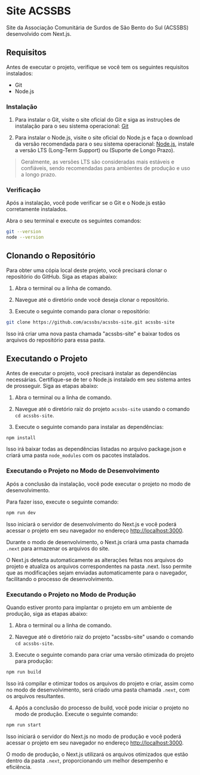 # Site ACSSBS

Site da Associação Comunitária de Surdos de São Bento do Sul (ACSSBS) desenvolvido com Next.js.


## Requisitos

Antes de executar o projeto, verifique se você tem os seguintes requisitos instalados:

- Git
- Node.js

### Instalação

1. Para instalar o Git, visite o site oficial do Git e siga as instruções de instalação para o seu sistema operacional: [Git](https://git-scm.com/)

2. Para instalar o Node.js, visite o site oficial do Node.js e faça o download da versão recomendada para o seu sistema operacional: [Node.js](https://nodejs.org/), instale a versão LTS (Long-Term Support) ou (Suporte de Longo Prazo).

> Geralmente, as versões LTS são consideradas mais estáveis e confiáveis, sendo recomendadas para ambientes de produção e uso a longo prazo.

### Verificação

Após a instalação, você pode verificar se o Git e o Node.js estão corretamente instalados.

Abra o seu terminal e execute os seguintes comandos:

```bash
git --version
node --version
```


## Clonando o Repositório

Para obter uma cópia local deste projeto, você precisará clonar o repositório do GitHub. Siga as etapas abaixo:

1. Abra o terminal ou a linha de comando.

2. Navegue até o diretório onde você deseja clonar o repositório.

3. Execute o seguinte comando para clonar o repositório:

```bash
git clone https://github.com/acssbs/acssbs-site.git acssbs-site
```

Isso irá criar uma nova pasta chamada "acssbs-site" e baixar todos os arquivos do repositório para essa pasta.


## Executando o Projeto

Antes de executar o projeto, você precisará instalar as dependências necessárias. Certifique-se de ter o Node.js instalado em seu sistema antes de prosseguir. Siga as etapas abaixo:

1. Abra o terminal ou a linha de comando.

2. Navegue até o diretório raiz do projeto `acssbs-site` usando o comando `cd acssbs-site`.

3. Execute o seguinte comando para instalar as dependências:

```bash
npm install
```

Isso irá baixar todas as dependências listadas no arquivo package.json e criará uma pasta `node_modules` com os pacotes instalados.

### Executando o Projeto no Modo de Desenvolvimento

Após a conclusão da instalação, você pode executar o projeto no modo de desenvolvimento.

Para fazer isso, execute o seguinte comando:

```bash
npm run dev
```

Isso iniciará o servidor de desenvolvimento do Next.js e você poderá acessar o projeto em seu navegador no endereço [http://localhost:3000](http://localhost:3000).

Durante o modo de desenvolvimento, o Next.js criará uma pasta chamada `.next` para armazenar os arquivos do site.

O Next.js detecta automaticamente as alterações feitas nos arquivos do projeto e atualiza os arquivos correspondentes na pasta .next. Isso permite que as modificações sejam enviadas automaticamente para o navegador, facilitando o processo de desenvolvimento.

### Executando o Projeto no Modo de Produção

Quando estiver pronto para implantar o projeto em um ambiente de produção, siga as etapas abaixo:

1. Abra o terminal ou a linha de comando.

2. Navegue até o diretório raiz do projeto "acssbs-site" usando o comando `cd acssbs-site`.

3. Execute o seguinte comando para criar uma versão otimizada do projeto para produção:

```bash
npm run build
```

Isso irá compilar e otimizar todos os arquivos do projeto e criar, assim como no modo de desenvolvimento, será criado uma pasta chamada `.next`, com os arquivos resultantes.

4. Após a conclusão do processo de build, você pode iniciar o projeto no modo de produção. Execute o seguinte comando:

```bash
npm run start
```

Isso iniciará o servidor do Next.js no modo de produção e você poderá acessar o projeto em seu navegador no endereço [http://localhost:3000](http://localhost:3000).

O modo de produção, o Next.js utilizará os arquivos otimizados que estão dentro da pasta `.next`, proporcionando um melhor desempenho e eficiência.
